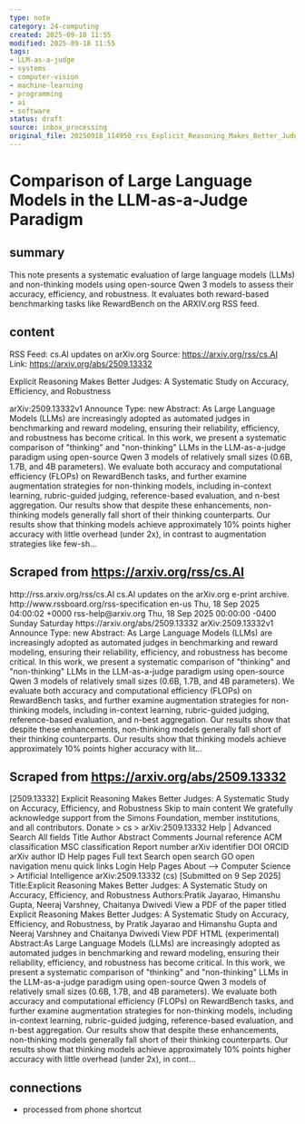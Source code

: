 ```yaml
---
type: note
category: 24-computing
created: 2025-09-18 11:55
modified: 2025-09-18 11:55
tags:
- LLM-as-a-judge
- systems
- computer-vision
- machine-learning
- programming
- ai
- software
status: draft
source: inbox_processing
original_file: 20250918_114950_rss_Explicit_Reasoning_Makes_Better_Judges__A_Systemat.txt
---
```



# Comparison of Large Language Models in the LLM-as-a-Judge Paradigm

## summary
This note presents a systematic evaluation of large language models (LLMs) and non-thinking models using open-source Qwen 3 models to assess their accuracy, efficiency, and robustness. It evaluates both reward-based benchmarking tasks like RewardBench on the ARXIV.org RSS feed.

## content
RSS Feed: cs.AI updates on arXiv.org
Source: https://arxiv.org/rss/cs.AI
Link: https://arxiv.org/abs/2509.13332

Explicit Reasoning Makes Better Judges: A Systematic Study on Accuracy, Efficiency, and Robustness

arXiv:2509.13332v1 Announce Type: new Abstract: As Large Language Models (LLMs) are increasingly adopted as automated judges in benchmarking and reward modeling, ensuring their reliability, efficiency, and robustness has become critical. In this work, we present a systematic comparison of "thinking" and "non-thinking" LLMs in the LLM-as-a-judge paradigm using open-source Qwen 3 models of relatively small sizes (0.6B, 1.7B, and 4B parameters). We evaluate both accuracy and computational efficiency (FLOPs) on RewardBench tasks, and further examine augmentation strategies for non-thinking models, including in-context learning, rubric-guided judging, reference-based evaluation, and n-best aggregation. Our results show that despite these enhancements, non-thinking models generally fall short of their thinking counterparts. Our results show that thinking models achieve approximately 10% points higher accuracy with little overhead (under 2x), in contrast to augmentation strategies like few-sh...

## Scraped from https://arxiv.org/rss/cs.AI
<?xml version='1.0' encoding='UTF-8'?>
<rss xmlns:arxiv="http://arxiv.org/schemas/atom" xmlns:dc="http://purl.org/dc/elements/1.1/" xmlns:atom="http://www.w3.org/2005/Atom" xmlns:content="http://purl.org/rss/1.0/modules/content/" version="2.0">
  <channel>
    <title>cs.AI updates on arXiv.org</title>
    <link>http://rss.arxiv.org/rss/cs.AI</link>
    <description>cs.AI updates on the arXiv.org e-print archive.</description>
    <atom:link href="http://rss.arxiv.org/rss/cs.AI" rel="self" type="application/rss+xml"/>
    <docs>http://www.rssboard.org/rss-specification</docs>
    <language>en-us</language>
    <lastBuildDate>Thu, 18 Sep 2025 04:00:02 +0000</lastBuildDate>
    <managingEditor>rss-help@arxiv.org</managingEditor>
    <pubDate>Thu, 18 Sep 2025 00:00:00 -0400</pubDate>
    <skipDays>
      <day>Sunday</day>
      <day>Saturday</day>
    </skipDays>
    <item>
      <title>Explicit Reasoning Makes Better Judges: A Systematic Study on Accuracy, Efficiency, and Robustness</title>
      <link>https://arxiv.org/abs/2509.13332</link>
      <description>arXiv:2509.13332v1 Announce Type: new 
Abstract: As Large Language Models (LLMs) are increasingly adopted as automated judges in benchmarking and reward modeling, ensuring their reliability, efficiency, and robustness has become critical. In this work, we present a systematic comparison of "thinking" and "non-thinking" LLMs in the LLM-as-a-judge paradigm using open-source Qwen 3 models of relatively small sizes (0.6B, 1.7B, and 4B parameters). We evaluate both accuracy and computational efficiency (FLOPs) on RewardBench tasks, and further examine augmentation strategies for non-thinking models, including in-context learning, rubric-guided judging, reference-based evaluation, and n-best aggregation. Our results show that despite these enhancements, non-thinking models generally fall short of their thinking counterparts. Our results show that thinking models achieve approximately 10% points higher accuracy with lit...


## Scraped from https://arxiv.org/abs/2509.13332
[2509.13332] Explicit Reasoning Makes Better Judges: A Systematic Study on Accuracy, Efficiency, and Robustness Skip to main content We gratefully acknowledge support from the Simons Foundation, member institutions, and all contributors. Donate &gt; cs &gt; arXiv:2509.13332 Help | Advanced Search All fields Title Author Abstract Comments Journal reference ACM classification MSC classification Report number arXiv identifier DOI ORCID arXiv author ID Help pages Full text Search open search GO open navigation menu quick links Login Help Pages About --> Computer Science > Artificial Intelligence arXiv:2509.13332 (cs) [Submitted on 9 Sep 2025] Title:Explicit Reasoning Makes Better Judges: A Systematic Study on Accuracy, Efficiency, and Robustness Authors:Pratik Jayarao, Himanshu Gupta, Neeraj Varshney, Chaitanya Dwivedi View a PDF of the paper titled Explicit Reasoning Makes Better Judges: A Systematic Study on Accuracy, Efficiency, and Robustness, by Pratik Jayarao and Himanshu Gupta and Neeraj Varshney and Chaitanya Dwivedi View PDF HTML (experimental) Abstract:As Large Language Models (LLMs) are increasingly adopted as automated judges in benchmarking and reward modeling, ensuring their reliability, efficiency, and robustness has become critical. In this work, we present a systematic comparison of &#34;thinking&#34; and &#34;non-thinking&#34; LLMs in the LLM-as-a-judge paradigm using open-source Qwen 3 models of relatively small sizes (0.6B, 1.7B, and 4B parameters). We evaluate both accuracy and computational efficiency (FLOPs) on RewardBench tasks, and further examine augmentation strategies for non-thinking models, including in-context learning, rubric-guided judging, reference-based evaluation, and n-best aggregation. Our results show that despite these enhancements, non-thinking models generally fall short of their thinking counterparts. Our results show that thinking models achieve approximately 10% points higher accuracy with little overhead (under 2x), in cont...


## connections
- processed from phone shortcut
